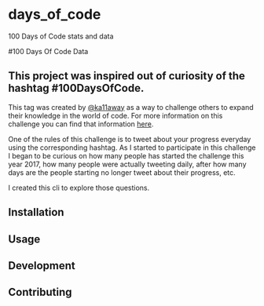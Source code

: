 # days_of_code
100 Days of Code stats and data

#100 Days Of Code Data

## This project was inspired out of curiosity of the hashtag #100DaysOfCode.
This tag was created by [@ka11away](https://twitter.com/ka11away) as a way to challenge others
to expand their knowledge in the world of code. For more information on this challenge you can
find that information [here](https://medium.freecodecamp.com/join-the-100daysofcode-556ddb4579e4).

One of the rules of this challenge is to tweet about your progress everyday using the corresponding
hashtag. As I started to participate in this challenge I began to be curious on how many people
has started the challenge this year 2017, how many people were actually tweeting daily,
after how many days are the people starting no longer tweet about their progress, etc.

I created this cli to explore those questions.

## Installation


## Usage


## Development


## Contributing
